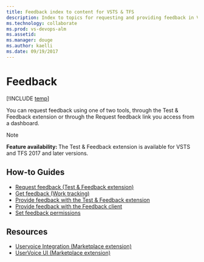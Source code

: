 ```yaml
---
title: Feedback index to content for VSTS & TFS
description: Index to topics for requesting and providing feedback in VSTS or TFS    
ms.technology: collaborate
ms.prod: vs-devops-alm
ms.assetid:  
ms.manager: douge
ms.author: kaelli
ms.date: 09/19/2017
---
```


# Feedback 
 
[!INCLUDE [temp](../_shared/version-vsts-tfs-all-versions.md)]

You can request feedback using one of two tools, through the Test & Feedback extension or through the Request feedback link you access from a dashboard. 

>[!NOTE]  
><b>Feature availability: </b>The Test & Feedback extension is available for VSTS and TFS 2017 and later versions.  


<!---
## Overview  
[About feedback](about-feedback.md)


## 5-Minute Quickstarts  

-->

## How-to Guides
- [Request feedback (Test & Feedback extension)](/vsts/manual-test/stakeholder/request-stakeholder-feedback?toc=/vsts/feedback/toc.json&bc=/vsts/feedback/breadcrumb/toc.json )
- [Get feedback (Work tracking)](get-feedback.md) 
- [Provide feedback with the Test & Feedback extension](/vsts/manual-test/stakeholder/provide-stakeholder-feedback?toc=/vsts/feedback/toc.json&bc=/vsts/feedback/breadcrumb/toc.json )  
- [Provide feedback with the Feedback client](give-feedback.md )  
- [Set feedback permissions](give-permissions-feedback.md)  


## Resources 

- [Uservoice Integration (Marketplace extension)](https://marketplace.visualstudio.com/items?itemName=ms-vsts.services-uservoice)  
- [UserVoice UI (Marketplace extension)](https://marketplace.visualstudio.com/items?itemName=ms-devlabs.vsts-uservoice-ui)  